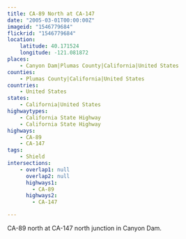 ```yaml
---
title: CA-89 North at CA-147
date: "2005-03-01T00:00:00Z"
imageid: "1546779684"
flickrid: "1546779684"
location:
    latitude: 40.171524
    longitude: -121.081872
places:
    - Canyon Dam|Plumas County|California|United States
counties:
    - Plumas County|California|United States
countries:
    - United States
states:
    - California|United States
highwaytypes:
    - California State Highway
    - California State Highway
highways:
    - CA-89
    - CA-147
tags:
    - Shield
intersections:
    - overlap1: null
      overlap2: null
      highways1:
        - CA-89
      highways2:
        - CA-147

---
```

CA-89 north at CA-147 north junction in Canyon Dam.